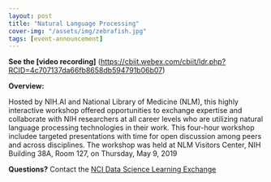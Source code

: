 ```yaml
---
layout: post
title: "Natural Language Processing"
cover-img: "/assets/img/zebrafish.jpg"
tags: [event-announcement]
---
```


**See the [video recording]**  (https://cbiit.webex.com/cbiit/ldr.php?RCID=4c707137da66fb8658db594791b06b07)  

**Overview:**  
 
Hosted by NIH.AI and National Library of Medicine (NLM), this highly interactive workshop offered opportunities to exchange expertise and collaborate with NIH researchers at all career levels who are utilizing natural language processing technologies in their work. This four-hour workshop includee targeted presentations with time for open discussion among peers and across disciplines. The workshop was held at NLM Visitors Center, NIH Building 38A, Room 127, on Thursday, May 9, 2019 

**Questions?** Contact the [NCI Data Science Learning Exchange](mailto:NCIDataScienceLearningExchange@mail.nih.gov)
